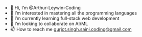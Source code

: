 - 👋 Hi, I’m @Arthur-Leywin-Coding
- 👀 I’m interested in mastering all the programming languages
- 🌱 I’m currently learning full-stack web development
- 💞️ I’m looking to collaborate on AI/ML
- 📫 How to reach me gurjot.singh.saini.coding@gmail.com

<!---
Arthur-Leywin-Coding/Arthur-Leywin-Coding is a ✨ special ✨ repository because its `README.md` (this file) appears on your GitHub profile.
You can click the Preview link to take a look at your changes.
--->

